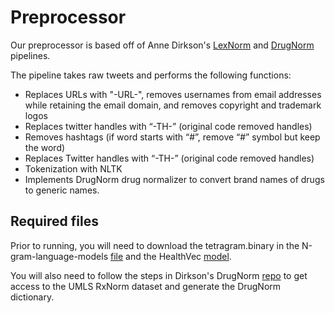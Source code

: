 # Preprocessor

Our preprocessor is based off of Anne Dirkson's [LexNorm](https://github.com/AnneDirkson/LexNorm) and [DrugNorm](https://github.com/AnneDirkson/DrugNorm) pipelines. 

The pipeline takes raw tweets and performs the following functions:
* Replaces URLs with "-URL-", removes usernames from email addresses while retaining the email domain, and removes copyright and trademark logos 
* Replaces twitter handles with “-TH-” (original code removed handles)
* Removes hashtags (if word starts with “\#”, remove “\#” symbol but keep the word)
* Replaces Twitter handles with “-TH-” (original code removed handles)
* Tokenization with NLTK 
* Implements DrugNorm drug normalizer to convert brand names of drugs to generic names.

## Required files
Prior to running, you will need to download the tetragram.binary in the N-gram-language-models [file](https://data.mendeley.com/datasets/dwr4xn8kcv/3) and the HealthVec [model](https://github.com/dartrevan/ChemTextMining/tree/master/word2vec).

You will also need to follow the steps in Dirkson's DrugNorm [repo](https://github.com/AnneDirkson/DrugNorm) to get access to the UMLS RxNorm dataset and generate the DrugNorm dictionary.
